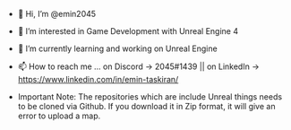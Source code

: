 - 👋 Hi, I’m @emin2045
- 👀 I’m interested in Game Development with Unreal Engine 4
- 🌱 I’m currently learning and working on Unreal Engine
- 📫 How to reach me ... on Discord -> 2045#1439 || on LinkedIn -> https://www.linkedin.com/in/emin-taskiran/

- Important Note: The repositories which are include Unreal things needs to be cloned via Github. If you download it in Zip format, it will give an error to upload a map.

<!---
emin2045/emin2045 is a ✨ special ✨ repository because its `README.md` (this file) appears on your GitHub profile.
You can click the Preview link to take a look at your changes.
--->
